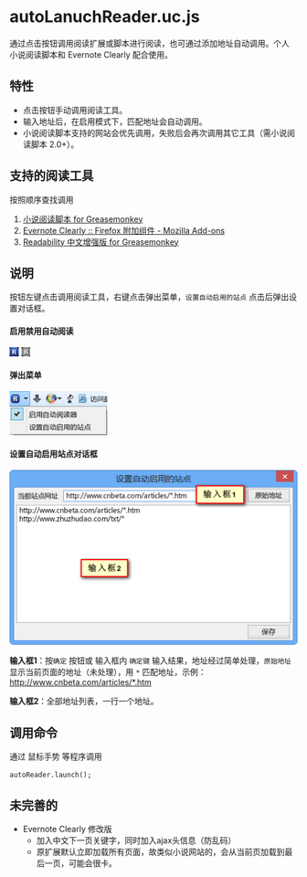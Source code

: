 autoLanuchReader.uc.js
======================

通过点击按钮调用阅读扩展或脚本进行阅读，也可通过添加地址自动调用。个人 小说阅读脚本和 Evernote Clearly 配合使用。

## 特性

 - 点击按钮手动调用阅读工具。
 - 输入地址后，在启用模式下，匹配地址会自动调用。
 - 小说阅读脚本支持的网站会优先调用，失败后会再次调用其它工具（需小说阅读脚本 2.0+）。

## 支持的阅读工具

按照顺序查找调用

 1. [小说阅读脚本 for Greasemonkey](https://userscripts.org/scripts/show/165951)
 2. [Evernote Clearly :: Firefox 附加组件 - Mozilla Add-ons](https://addons.mozilla.org/zh-cn/firefox/addon/clearly/)
 3. [Readability 中文增强版 for Greasemonkey](https://userscripts.org/scripts/show/163581)

## 说明

按钮左键点击调用阅读工具，右键点击弹出菜单，`设置自动启用的站点` 点击后弹出设置对话框。

#### 启用禁用自动阅读

![按钮2种状态](按钮2种状态.png)

#### 弹出菜单

![弹出的菜单](弹出的菜单.png)

#### 设置自动启用站点对话框

![设置自动启用站点对话框](设置自动启用站点对话框.png)

**输入框1**：按`确定` 按钮或 输入框内 `确定键` 输入结果，地址经过简单处理，`原始地址` 显示当前页面的地址（未处理），用 `*` 匹配地址，示例：http://www.cnbeta.com/articles/*.htm

**输入框2**：全部地址列表，一行一个地址。


## 调用命令

通过 鼠标手势 等程序调用

    autoReader.launch();

## 未完善的

 - Evernote Clearly 修改版
 	- 加入中文下一页关键字，同时加入ajax头信息（防乱码）
 	- 原扩展默认立即加载所有页面，故类似小说网站的，会从当前页加载到最后一页，可能会很卡。